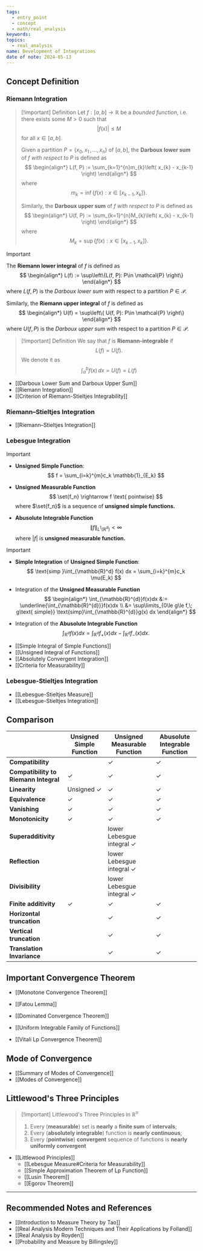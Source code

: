 ```yaml
---
tags:
  - entry_point
  - concept
  - math/real_analysis
keywords: 
topics:
  - real_analysis
name: Development of Integrations
date of note: 2024-05-13
---
```


## Concept Definition

### Riemann Integration

>[!important] Definition
>Let $f: [a,b] \to \mathbb{R}$ be a *bounded function*, i.e. there exists some $M >0$ such that $$|f(x)| \le M$$ for all $x\in [a, b].$
>
>Given a partition $P = \left\{ x_{0}, x_{1} \,{,}\ldots{,}\, x_{n} \right\}$ of $[a,b]$, the **Darboux lower sum** of $f$ *with respect to* $P$ is defined as
>$$
>\begin{align*}
>L(f, P) := \sum_{k=1}^{n}m_{k}\left( x_{k} - x_{k-1} \right)
>\end{align*}
>$$
>where 
>$$
>m_{k} = \inf\left\{ f(x): x \in [x_{k-1}, x_{k}] \right\}.
>$$
>
>Similarly, the **Darboux upper sum** of $f$ *with respect to* $P$  is defined as
>$$
>\begin{align*}
>U(f, P) := \sum_{k=1}^{n}M_{k}\left( x_{k} - x_{k-1} \right)
>\end{align*}
>$$
>where
>$$
>M_{k} = \sup\left\{ f(x): x \in [x_{k-1}, x_{k}] \right\}.
>$$

>[!important]
>The **Riemann lower integral** of $f$ is defined as
>$$
>\begin{align*}
>L(f) := \sup\left\{L(f, P): P\in \mathcal{P}  \right\}
>\end{align*}
>$$
>where $L(f, P)$ is the *Darboux lower sum* with respect to a partition $P\in \mathcal{P}$.
>
>Similarly, the **Riemann upper integral** of $f$ is defined as
>$$
>\begin{align*}
>U(f) = \sup\left\{ U(f, P): P\in \mathcal{P} \right\}
>\end{align*}
>$$
>where $U(f, P)$ is the *Darboux upper sum* with respect to a partition $P\in \mathcal{P}$.


>[!important] Definition 
>We say that $f$ is **Riemann-integrable** if $$L(f) = U(f).$$ We denote it as
>$$
>\int_{a}^{b}f(x)\,dx = U(f) = L(f)
>$$


- [[Darboux Lower Sum and Darboux Upper Sum]]
- [[Riemann Integration]]
- [[Criterion of Riemann-Stieltjes Integrability]]

### Riemann–Stieltjes Integration

- [[Riemann–Stieltjes Integration]]

### Lebesgue Integration

>[!important]
>- **Unsigned Simple Function**:
>  $$
>  f = \sum_{i=k}^{m}c_k \mathbb{1}_{E_k}
> $$
> 
>-  **Unsigned Measurable Function**
> $$
>  \set{f_n} \rightarrow f \text{ pointwise} 
>$$
>where $\set{f_n}$ is a sequence of **unsigned simple functions.**
>- **Abusolute Integrable Function**
>  $$
>  \lVert f \rVert_{L^1(\mathbb{R}^d)}  < \infty 
>  $$
> where $|f|$ is **unsigned measurable function.**


>[!important]
>- **Simple Integration** of **Unsigned Simple Function**:
>$$
>\text{simp }\int_{\mathbb{R}^d} f(x) dx = \sum_{i=k}^{m}c_k \mu(E_k)
>$$
> 
>-  Integration of the **Unsigned Measurable Function**
> $$
> \begin{align*}
>\int_{\mathbb{R}^{d}}f(x)dx &:=  \underline{\int_{\mathbb{R}^{d}}}f(x)dx \\
>&= \sup\limits_{0\le g\le f,\; g\text{ simple}} \text{simp}\int_{\mathbb{R}^{d}}g(x) dx
\end{align*}
>$$
>
>- Integration of the **Abusolute Integrable Function**
> $$
> \int_{\mathbb{R}^{d}}f(x)dx = \int_{\mathbb{R}^{d}}f_{+}(x)dx - \int_{\mathbb{R}^{d}}f_{-}(x)dx.
>$$

- [[Simple Integral of Simple Functions]]
- [[Unsigned Integral of Functions]]
- [[Absolutely Convergent Integration]]
- [[Criteria for Measurability]]

### Lebesgue-Stieltjes Integration

- [[Lebesgue-Stieltjes Measure]]
- [[Lebesgue-Stieltjes Integration]]


## Comparison 

|                                       | **Unsigned Simple Function** | **Unsigned Measurable Function**     | **Abusolute Integrable Function** |
| ------------------------------------- | ---------------------------- | ------------------------------------ | --------------------------------- |
| **Compatibility**                     |                              | $\checkmark$                         | $\checkmark$                      |
| **Compatibility to Riemann Integral** | $\checkmark$                 | $\checkmark$                         | $\checkmark$                      |
| **Linearity**                         | Unsigned $\checkmark$        | $\checkmark$                         | $\checkmark$                      |
| **Equivalence**                       | $\checkmark$                 | $\checkmark$                         | $\checkmark$                      |
| **Vanishing**                         | $\checkmark$                 | $\checkmark$                         | $\checkmark$                      |
| **Monotonicity**                      | $\checkmark$                 | $\checkmark$                         | $\checkmark$                      |
| **Superadditivity**                   |                              | lower Lebesgue integral $\checkmark$ |                                   |
| **Reflection**                        |                              | lower Lebesgue integral $\checkmark$ |                                   |
| **Divisibility**                      |                              | lower Lebesgue integral $\checkmark$ |                                   |
| **Finite additivity**                 | $\checkmark$                 | $\checkmark$                         | $\checkmark$                      |
| **Horizontal truncation**             |                              | $\checkmark$                         | $\checkmark$                      |
| **Vertical truncation**               |                              | $\checkmark$                         | $\checkmark$                      |
| **Translation Invariance**            |                              | $\checkmark$                         | $\checkmark$                      |

## Important Convergence Theorem

- [[Monotone Convergence Theorem]]
- [[Fatou Lemma]]
- [[Dominated Convergence Theorem]]

- [[Uniform Integrable Family of Functions]]
- [[Vitali Lp Convergence Theorem]]

## Mode of Convergence

- [[Summary of Modes of Convergence]]
- [[Modes of Convergence]]

## Littlewood's Three Principles

>[!important] Littlewood's Three Principles in $\mathbb{R}^n$
>1. Every (**measurable**) set is **nearly** a **finite sum** of **intervals**;
>2. Every (**absolutely integrable**) function is **nearly** **continuous**;
>3. Every (**pointwise**) **convergent** sequence of functions is **nearly** **uniformly convergent**
>

- [[Littlewood Principles]]
	- [[Lebesgue Measure#Criteria for Measurability]]
	- [[Simple Approximation Theorem of Lp Function]]
	- [[Lusin Theorem]]
	- [[Egorov Theorem]]





-----------
##  Recommended Notes and References



- [[Introduction to Measure Theory by Tao]]
- [[Real Analysis Modern Techniques and Their Applications by Folland]]
- [[Real Analysis by Royden]]
- [[Probability and Measure by Billingsley]]

